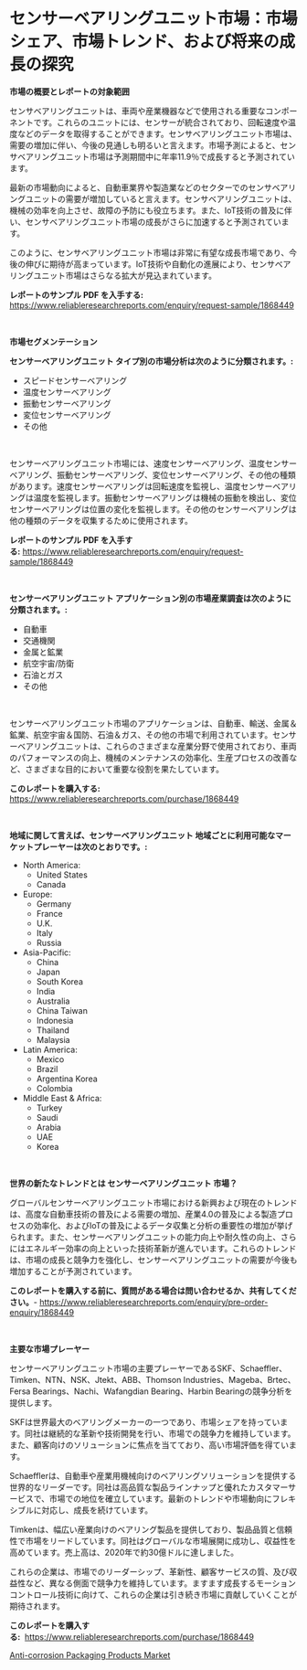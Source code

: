 <p><h1>センサーベアリングユニット市場：市場シェア、市場トレンド、および将来の成長の探究</h1></p><p><strong>市場の概要とレポートの対象範囲</strong></p>
<p><p>センサベアリングユニットは、車両や産業機器などで使用される重要なコンポーネントです。これらのユニットには、センサーが統合されており、回転速度や温度などのデータを取得することができます。センサベアリングユニット市場は、需要の増加に伴い、今後の見通しも明るいと言えます。市場予測によると、センサベアリングユニット市場は予測期間中に年率11.9％で成長すると予測されています。</p><p>最新の市場動向によると、自動車業界や製造業などのセクターでのセンサベアリングユニットの需要が増加していると言えます。センサベアリングユニットは、機械の効率を向上させ、故障の予防にも役立ちます。また、IoT技術の普及に伴い、センサベアリングユニット市場の成長がさらに加速すると予測されています。</p><p>このように、センサベアリングユニット市場は非常に有望な成長市場であり、今後の伸びに期待が高まっています。IoT技術や自動化の進展により、センサベアリングユニット市場はさらなる拡大が見込まれています。</p></p>
<p><strong>レポートのサンプル PDF を入手する:</strong> <a href="https://www.reliableresearchreports.com/enquiry/request-sample/1868449">https://www.reliableresearchreports.com/enquiry/request-sample/1868449</a></p>
<p>&nbsp;</p>
<p><strong>市場セグメンテーション</strong></p>
<p><strong>センサーベアリングユニット タイプ別の市場分析は次のように分類されます。:</strong></p>
<p><ul><li>スピードセンサーベアリング</li><li>温度センサーベアリング</li><li>振動センサーベアリング</li><li>変位センサーベアリング</li><li>その他</li></ul></p>
<p>&nbsp;</p>
<p><p>センサーベアリングユニット市場には、速度センサーベアリング、温度センサーベアリング、振動センサーベアリング、変位センサーベアリング、その他の種類があります。速度センサーベアリングは回転速度を監視し、温度センサーベアリングは温度を監視します。振動センサーベアリングは機械の振動を検出し、変位センサーベアリングは位置の変化を監視します。その他のセンサーベアリングは他の種類のデータを収集するために使用されます。</p></p>
<p><strong>レポートのサンプル PDF を入手する:</strong>&nbsp;<a href="https://www.reliableresearchreports.com/enquiry/request-sample/1868449">https://www.reliableresearchreports.com/enquiry/request-sample/1868449</a></p>
<p>&nbsp;</p>
<p><strong> センサーベアリングユニット アプリケーション別の市場産業調査は次のように分類されます。:</strong></p>
<p><ul><li>自動車</li><li>交通機関</li><li>金属と鉱業</li><li>航空宇宙/防衛</li><li>石油とガス</li><li>その他</li></ul></p>
<p>&nbsp;</p>
<p><p>センサーベアリングユニット市場のアプリケーションは、自動車、輸送、金属＆鉱業、航空宇宙＆国防、石油＆ガス、その他の市場で利用されています。センサーベアリングユニットは、これらのさまざまな産業分野で使用されており、車両のパフォーマンスの向上、機械のメンテナンスの効率化、生産プロセスの改善など、さまざまな目的において重要な役割を果たしています。</p></p>
<p><strong>このレポートを購入する:</strong>&nbsp; <a href="https://www.reliableresearchreports.com/purchase/1868449">https://www.reliableresearchreports.com/purchase/1868449</a></p>
<p>&nbsp;</p>
<p><strong>地域に関して言えば、センサーベアリングユニット 地域ごとに利用可能なマーケットプレーヤーは次のとおりです。:</strong></p>
<p><ul>
    <li>
        North America:
        <ul>
            <li>United States</li>
            <li>Canada</li>
        </ul>
    </li>
    <li>
        Europe:
        <ul>
            <li>Germany</li>
            <li>France</li>
            <li>U.K.</li>
            <li>Italy</li>
            <li>Russia</li>
        </ul>
    </li>
    <li>
        Asia-Pacific:
        <ul>
            <li>China</li>
            <li>Japan</li>
            <li>South Korea</li>
            <li>India</li>
            <li>Australia</li>
            <li>China Taiwan</li>
            <li>Indonesia</li>
            <li>Thailand</li>
            <li>Malaysia</li>
        </ul>
    </li>
    <li>
        Latin America:
        <ul>
            <li>Mexico</li>
            <li>Brazil</li>
            <li>Argentina Korea</li>
            <li>Colombia</li>
        </ul>
    </li>
    <li>
        Middle East & Africa:
        <ul>
            <li>Turkey</li>
            <li>Saudi</li>
            <li>Arabia</li>
            <li>UAE</li>
            <li>Korea</li>
        </ul>
    </li>
    </ul></p>
<p>&nbsp;</p>
<p><strong>世界の新たなトレンドとは センサーベアリングユニット 市場？</strong></p>
<p><p>グローバルセンサーベアリングユニット市場における新興および現在のトレンドは、高度な自動車技術の普及による需要の増加、産業4.0の普及による製造プロセスの効率化、およびIoTの普及によるデータ収集と分析の重要性の増加が挙げられます。また、センサーベアリングユニットの能力向上や耐久性の向上、さらにはエネルギー効率の向上といった技術革新が進んでいます。これらのトレンドは、市場の成長と競争力を強化し、センサーベアリングユニットの需要が今後も増加することが予測されています。</p></p>
<p><strong>このレポートを購入する前に、質問がある場合は問い合わせるか、共有してください。</strong>- <a href="https://www.reliableresearchreports.com/enquiry/pre-order-enquiry/1868449">https://www.reliableresearchreports.com/enquiry/pre-order-enquiry/1868449</a></p>
<p>&nbsp;</p>
<p><strong>主要な市場プレーヤー</strong></p>
<p><p>センサーベアリングユニット市場の主要プレーヤーであるSKF、Schaeffler、Timken、NTN、NSK、Jtekt、ABB、Thomson Industries、Mageba、Brtec、Fersa Bearings、Nachi、Wafangdian Bearing、Harbin Bearingの競争分析を提供します。</p><p>SKFは世界最大のベアリングメーカーの一つであり、市場シェアを持っています。同社は継続的な革新や技術開発を行い、市場での競争力を維持しています。また、顧客向けのソリューションに焦点を当てており、高い市場評価を得ています。</p><p>Schaefflerは、自動車や産業用機械向けのベアリングソリューションを提供する世界的なリーダーです。同社は高品質な製品ラインナップと優れたカスタマーサービスで、市場での地位を確立しています。最新のトレンドや市場動向にフレキシブルに対応し、成長を続けています。</p><p>Timkenは、幅広い産業向けのベアリング製品を提供しており、製品品質と信頼性で市場をリードしています。同社はグローバルな市場展開に成功し、収益性を高めています。売上高は、2020年で約30億ドルに達しました。</p><p>これらの企業は、市場でのリーダーシップ、革新性、顧客サービスの質、及び収益性など、異なる側面で競争力を維持しています。ますます成長するモーションコントロール技術に向けて、これらの企業は引き続き市場に貢献していくことが期待されます。</p></p>
<p><strong>このレポートを購入する:</strong>&nbsp;&nbsp;<a href="https://www.reliableresearchreports.com/purchase/1868449">https://www.reliableresearchreports.com/purchase/1868449</a></p>
<p><p><a href="https://simplistic-meeting-7ee.notion.site/Anti-corrosion-Packaging-Products-Market-Analysis-and-Market-Size-Global-Industry-Overview-Market--0bc418b0365646d9b93f166783f07d06">Anti-corrosion Packaging Products Market</a></p></p>
